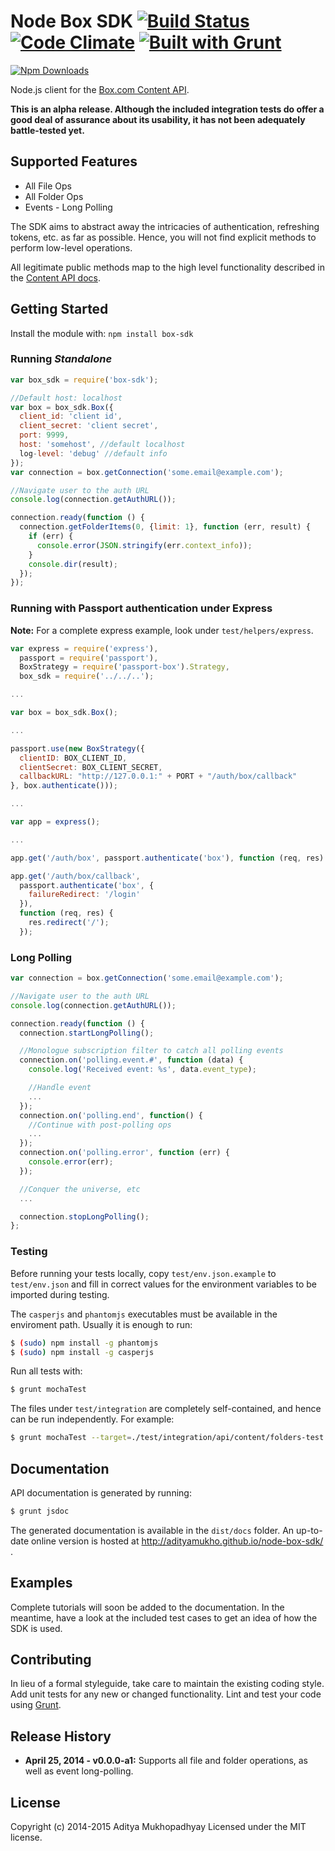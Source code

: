 # Node Box SDK [![Build Status](https://travis-ci.org/adityamukho/node-box-sdk.svg)](https://travis-ci.org/adityamukho/node-box-sdk) [![Code Climate](https://codeclimate.com/github/adityamukho/node-box-sdk.png)](https://codeclimate.com/github/adityamukho/node-box-sdk) [![Built with Grunt](https://cdn.gruntjs.com/builtwith.png)](http://gruntjs.com/)

[![Npm Downloads](https://nodei.co/npm/box-sdk.png?downloads=true&stars=true)](https://www.npmjs.org/package/box-sdk)

Node.js client for the [Box.com Content API](https://developers.box.com/docs/).

**This is an alpha release. Although the included integration tests do offer a good deal of assurance about its usability, it has not been adequately battle-tested yet.**

## Supported Features
* All File Ops
* All Folder Ops
* Events - Long Polling

The SDK aims to abstract away the intricacies of authentication, refreshing tokens, etc. as far as possible. Hence, you will not find explicit methods to perform low-level operations.

All legitimate public methods map to the high level functionality described in the [Content API docs](https://developers.box.com/docs/).

## Getting Started
Install the module with: `npm install box-sdk`

### Running _Standalone_

```javascript
var box_sdk = require('box-sdk');

//Default host: localhost
var box = box_sdk.Box({
  client_id: 'client id',
  client_secret: 'client secret',
  port: 9999,
  host: 'somehost', //default localhost
  log-level: 'debug' //default info
});
var connection = box.getConnection('some.email@example.com');

//Navigate user to the auth URL
console.log(connection.getAuthURL());

connection.ready(function () {
  connection.getFolderItems(0, {limit: 1}, function (err, result) {
    if (err) {
      console.error(JSON.stringify(err.context_info));
    }
    console.dir(result);
  });
});
```

### Running with Passport authentication under Express
**Note:** For a complete express example, look under `test/helpers/express`.
```javascript
var express = require('express'),
  passport = require('passport'),
  BoxStrategy = require('passport-box').Strategy,
  box_sdk = require('../../..');

...

var box = box_sdk.Box();

...

passport.use(new BoxStrategy({
  clientID: BOX_CLIENT_ID,
  clientSecret: BOX_CLIENT_SECRET,
  callbackURL: "http://127.0.0.1:" + PORT + "/auth/box/callback"
}, box.authenticate()));

...

var app = express();

...

app.get('/auth/box', passport.authenticate('box'), function (req, res) {});

app.get('/auth/box/callback',
  passport.authenticate('box', {
    failureRedirect: '/login'
  }),
  function (req, res) {
    res.redirect('/');
  });
```

### Long Polling
```javascript
var connection = box.getConnection('some.email@example.com');

//Navigate user to the auth URL
console.log(connection.getAuthURL());

connection.ready(function () {
  connection.startLongPolling();

  //Monologue subscription filter to catch all polling events
  connection.on('polling.event.#', function (data) {
    console.log('Received event: %s', data.event_type);

    //Handle event
    ...
  });
  connection.on('polling.end', function() {
    //Continue with post-polling ops
    ...
  });
  connection.on('polling.error', function (err) {
    console.error(err);
  });

  //Conquer the universe, etc
  ...

  connection.stopLongPolling();
};
```

### Testing
Before running your tests locally, copy `test/env.json.example` to `test/env.json` and fill in correct values for the environment variables to be imported during testing.

The `casperjs` and `phantomjs` executables must be available in the enviroment path. Usually it is enough to run:
```bash
$ (sudo) npm install -g phantomjs
$ (sudo) npm install -g casperjs
```

Run all tests with:
```bash
$ grunt mochaTest
```

The files under `test/integration` are completely self-contained, and hence can be run independently. For example:
```bash
$ grunt mochaTest --target=./test/integration/api/content/folders-test.js
```

## Documentation
API documentation is generated by running:
```bash
$ grunt jsdoc
```
The generated documentation is available in the `dist/docs` folder. An up-to-date online version is hosted at http://adityamukho.github.io/node-box-sdk/ .

## Examples
Complete tutorials will soon be added to the documentation. In the meantime, have a look at the included test cases to get an idea of how the SDK is used.

## Contributing
In lieu of a formal styleguide, take care to maintain the existing coding style. Add unit tests for any new or changed functionality. Lint and test your code using [Grunt](http://gruntjs.com/).

## Release History
* **April 25, 2014 - v0.0.0-a1:** Supports all file and folder operations, as well as event long-polling.

## License
Copyright (c) 2014-2015 Aditya Mukhopadhyay
Licensed under the MIT license.
